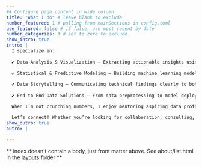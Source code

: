 ```yaml
---
## Configure page content in wide column
title: "What I do" # leave blank to exclude
number_featured: 1 # pulling from mainSections in config.toml
use_featured: false # if false, use most recent by date
number_categories: 3 # set to zero to exclude
show_intro: true
intro: |
  I specialize in:
  
  ✔ Data Analysis & Visualization – Extracting actionable insights using R, Python, and SPSS.
  
  ✔ Statistical & Predictive Modeling – Building machine learning models to solve complex business challenges.
  
  ✔ Data Storytelling – Communicating technical findings clearly to both technical and non-technical audiences.
  
  ✔ End-to-End Data Solutions – From data preprocessing to model deployment, ensuring accuracy and impact.

  When I’m not crunching numbers, I enjoy mentoring aspiring data professionals, contributing to open-source projects, and exploring AI advancements. My goal is to leverage data for positive change—whether in business, research, or social impact initiatives.

  Let’s connect! Whether you’re looking for collaboration, consulting, or just a data-driven conversation, I’d love to hear from you. 
show_outro: true
outro: |
  
---
```


** index doesn't contain a body, just front matter above.
See about/list.html in the layouts folder **